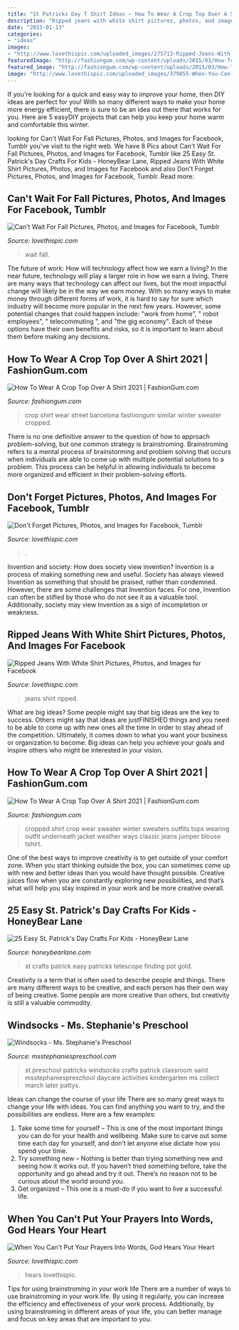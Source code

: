 ```yaml
---
title: "St Patricks Day T Shirt Ideas ~ How To Wear A Crop Top Over A Shirt 2021"
description: "Ripped jeans with white shirt pictures, photos, and images for facebook"
date: "2023-01-13"
categories:
- "ideas"
images:
- "http://www.lovethispic.com/uploaded_images/275713-Ripped-Jeans-With-White-Shirt.jpg"
featuredImage: "http://fashiongum.com/wp-content/uploads/2015/03/How-To-Wear-A-Crop-Top-Over-A-Shirt-15-700x1050.jpg"
featured_image: "http://fashiongum.com/wp-content/uploads/2015/03/How-To-Wear-A-Crop-Top-Over-A-Shirt-11.jpg"
image: "http://www.lovethispic.com/uploaded_images/379855-When-You-Can-t-Put-Your-Prayers-Into-Words-God-Hears-Your-Heart.jpg"
---
```



If you're looking for a quick and easy way to improve your home, then DIY ideas are perfect for you! With so many different ways to make your home more energy efficient, there is sure to be an idea out there that works for you. Here are 5 easyDIY projects that can help you keep your home warm and comfortable this winter.

	

		
looking for Can&#039;t Wait For Fall Pictures, Photos, and Images for Facebook, Tumblr you've visit to the right web. We have 8 Pics about Can&#039;t Wait For Fall Pictures, Photos, and Images for Facebook, Tumblr like 25 Easy St. Patrick&#039;s Day Crafts For Kids - HoneyBear Lane, Ripped Jeans With White Shirt Pictures, Photos, and Images for Facebook and also Don&#039;t Forget Pictures, Photos, and Images for Facebook, Tumblr. Read more:
		
    
## Can&#039;t Wait For Fall Pictures, Photos, And Images For Facebook, Tumblr

<img loading=lazy src="http://www.lovethispic.com/uploaded_images/280350-Can-t-Wait-For-Fall.jpg" onerror="this.onerror=null;this.src='https://tse2.mm.bing.net/th?id=OIP.QtmbiOk21iO4sNnSgybGQQHaG8&amp;pid=15.1';" alt="Can&#039;t Wait For Fall Pictures, Photos, and Images for Facebook, Tumblr">

_Source: lovethispic.com_

>wait fall. 

	

The future of work: How will technology affect how we earn a living?
In the near future, technology will play a larger role in how we earn a living. There are many ways that technology can affect our lives, but the most impactful change will likely be in the way we earn money. With so many ways to make money through different forms of work, it is hard to say for sure which industry will become more popular in the next few years. However, some potential changes that could happen include: 
"work from home", " robot employees", " telecommuting ", and "the gig economy". Each of these options have their own benefits and risks, so it is important to learn about them before making any decisions.

    
## How To Wear A Crop Top Over A Shirt 2021 | FashionGum.com

<img loading=lazy src="http://fashiongum.com/wp-content/uploads/2015/03/How-To-Wear-A-Crop-Top-Over-A-Shirt-15-700x1050.jpg" onerror="this.onerror=null;this.src='https://tse3.mm.bing.net/th?id=OIP.Pvk3ekL7UonkDY_HJSmMqgHaLH&amp;pid=15.1';" alt="How To Wear A Crop Top Over A Shirt 2021 | FashionGum.com">

_Source: fashiongum.com_

>crop shirt wear street barcelona fashiongum similar winter sweater cropped. 

	

There is no one definitive answer to the question of how to approach problem-solving, but one common strategy is brainstroming. Brainstroming refers to a mental process of brainstorming and problem solving that occurs when individuals are able to come up with multiple potential solutions to a problem. This process can be helpful in allowing individuals to become more organized and efficient in their problem-solving efforts.

    
## Don&#039;t Forget Pictures, Photos, And Images For Facebook, Tumblr

<img loading=lazy src="http://www.lovethispic.com/uploaded_images/35742-Don-t-Forget.jpg" onerror="this.onerror=null;this.src='https://tse3.mm.bing.net/th?id=OIP.WgtBHhLgrVsyaz6Gxk1S8wHaO0&amp;pid=15.1';" alt="Don&#039;t Forget Pictures, Photos, and Images for Facebook, Tumblr">

_Source: lovethispic.com_

>. 

	

Invention and society: How does society view invention?
Invention is a process of making something new and useful. Society has always viewed Invention as something that should be praised, rather than condemned. However, there are some challenges that Invention faces. For one, Invention can often be stifled by those who do not see it as a valuable tool. Additionally, society may view Invention as a sign of incompletion or weakness.

    
## Ripped Jeans With White Shirt Pictures, Photos, And Images For Facebook

<img loading=lazy src="http://www.lovethispic.com/uploaded_images/275713-Ripped-Jeans-With-White-Shirt.jpg" onerror="this.onerror=null;this.src='https://tse3.mm.bing.net/th?id=OIP._UySe0uCOj73FQdEe_CjRQHaKi&amp;pid=15.1';" alt="Ripped Jeans With White Shirt Pictures, Photos, and Images for Facebook">

_Source: lovethispic.com_

>jeans shirt ripped. 

	

What are big ideas?
Some people might say that big ideas are the key to success. Others might say that ideas are justFINISHED things and you need to be able to come up with new ones all the time in order to stay ahead of the competition. Ultimately, it comes down to what you want your business or organization to become. Big ideas can help you achieve your goals and inspire others who might be interested in your vision.

    
## How To Wear A Crop Top Over A Shirt 2021 | FashionGum.com

<img loading=lazy src="http://fashiongum.com/wp-content/uploads/2015/03/How-To-Wear-A-Crop-Top-Over-A-Shirt-11.jpg" onerror="this.onerror=null;this.src='https://tse1.mm.bing.net/th?id=OIP.gSdlGqLp7sKuZbPKwWEvNQHaLG&amp;pid=15.1';" alt="How To Wear A Crop Top Over A Shirt 2021 | FashionGum.com">

_Source: fashiongum.com_

>cropped shirt crop wear sweater winter sweaters outfits tops wearing outfit underneath jacket weather ways classic jeans jumper blouse tshirt. 

	

One of the best ways to improve creativity is to get outside of your comfort zone. When you start thinking outside the box, you can sometimes come up with new and better ideas than you would have thought possible. Creative juices flow when you are constantly exploring new possibilities, and that’s what will help you stay inspired in your work and be more creative overall.

    
## 25 Easy St. Patrick&#039;s Day Crafts For Kids - HoneyBear Lane

<img loading=lazy src="http://www.honeybearlane.com/wp-content/uploads/2016/02/patty23.png" onerror="this.onerror=null;this.src='https://tse2.mm.bing.net/th?id=OIP.VPvBKy8R9Bf3AGXb38N1-QHaLF&amp;pid=15.1';" alt="25 Easy St. Patrick&#039;s Day Crafts For Kids - HoneyBear Lane">

_Source: honeybearlane.com_

>st crafts patrick easy patricks telescope finding pot gold. 

	

Creativity is a term that is often used to describe people and things. There are many different ways to be creative, and each person has their own way of being creative. Some people are more creative than others, but creativity is still a valuable commodity.

    
## Windsocks - Ms. Stephanie&#039;s Preschool

<img loading=lazy src="http://msstephaniespreschool.com/wp-content/uploads/2016/02/Art-in-the-Preschool-Classroom-Windsocks-St.-Patricks-Day.jpg" onerror="this.onerror=null;this.src='https://tse1.mm.bing.net/th?id=OIP.qbUP5LbYIbiULkx2fGcBeAHaJ4&amp;pid=15.1';" alt="Windsocks - Ms. Stephanie&#039;s Preschool">

_Source: msstephaniespreschool.com_

>st preschool patricks windsocks crafts patrick classroom saint msstephaniespreschool daycare activities kindergarten ms collect march later pattys. 

	

Ideas can change the course of your life
There are so many great ways to change your life with ideas. You can find anything you want to try, and the possibilities are endless. Here are a few examples: 
1. Take some time for yourself – This is one of the most important things you can do for your health and wellbeing. Make sure to carve out some time each day for yourself, and don’t let anyone else dictate how you spend your time. 
2. Try something new – Nothing is better than trying something new and seeing how it works out. If you haven’t tried something before, take the opportunity and go ahead and try it out. There’s no reason not to be curious about the world around you. 
3. Get organized – This one is a must-do if you want to live a successful life.

    
## When You Can&#039;t Put Your Prayers Into Words, God Hears Your Heart

<img loading=lazy src="http://www.lovethispic.com/uploaded_images/379855-When-You-Can-t-Put-Your-Prayers-Into-Words-God-Hears-Your-Heart.jpg" onerror="this.onerror=null;this.src='https://tse2.mm.bing.net/th?id=OIP.FP9t0CgShf2U6BUrERIfiQHaGK&amp;pid=15.1';" alt="When You Can&#039;t Put Your Prayers Into Words, God Hears Your Heart">

_Source: lovethispic.com_

>hears lovethispic. 

	

Tips for using brainstroming in your work life
There are a number of ways to use brainstroming in your work life. By using it regularly, you can increase the efficiency and effectiveness of your work process. Additionally, by using brainstroming in different areas of your life, you can better manage and focus on key areas that are important to you.

